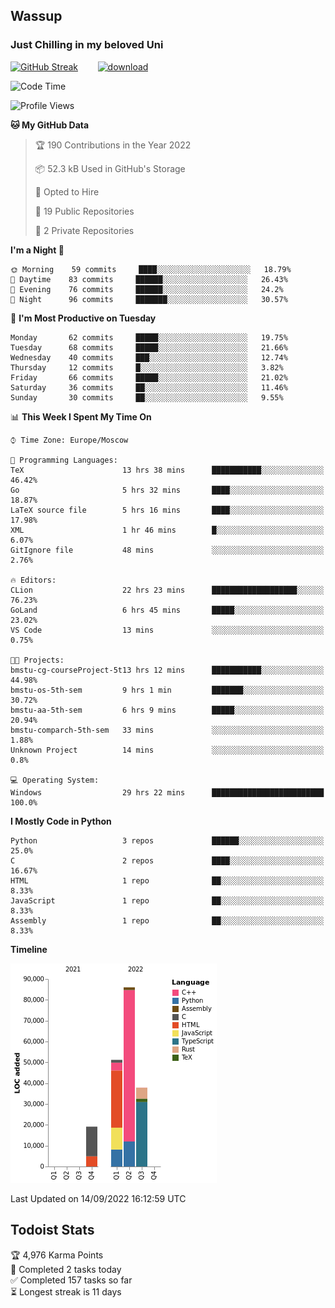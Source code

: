 ## Wassup 
### Just Chilling in my beloved Uni 

<!--
-->

[![GitHub Streak](http://github-readme-streak-stats.herokuapp.com?user=archeoss&theme=shades-of-purple&hide_border=true&date_format=j%20M%5B%20Y%5D)](https://git.io/streak-stats)&nbsp;&nbsp;&nbsp;&nbsp;&nbsp;&nbsp;&nbsp;&nbsp;[![download](https://user-images.githubusercontent.com/68448737/147796309-d8b65b1d-4dde-40d9-b03a-2b42aaa6cd43.jpeg)
](http://bmstu.ru/)

<!--START_SECTION:waka-->
![Code Time](http://img.shields.io/badge/Code%20Time-548%20hrs%207%20mins-blue)

![Profile Views](http://img.shields.io/badge/Profile%20Views-2-blue)

**🐱 My GitHub Data** 

> 🏆 190 Contributions in the Year 2022
 > 
> 📦 52.3 kB Used in GitHub's Storage 
 > 
> 💼 Opted to Hire
 > 
> 📜 19 Public Repositories 
 > 
> 🔑 2 Private Repositories  
 > 
**I'm a Night 🦉** 

```text
🌞 Morning    59 commits     ████░░░░░░░░░░░░░░░░░░░░░   18.79% 
🌆 Daytime    83 commits     ██████░░░░░░░░░░░░░░░░░░░   26.43% 
🌃 Evening    76 commits     ██████░░░░░░░░░░░░░░░░░░░   24.2% 
🌙 Night      96 commits     ███████░░░░░░░░░░░░░░░░░░   30.57%

```
📅 **I'm Most Productive on Tuesday** 

```text
Monday       62 commits     █████░░░░░░░░░░░░░░░░░░░░   19.75% 
Tuesday      68 commits     █████░░░░░░░░░░░░░░░░░░░░   21.66% 
Wednesday    40 commits     ███░░░░░░░░░░░░░░░░░░░░░░   12.74% 
Thursday     12 commits     █░░░░░░░░░░░░░░░░░░░░░░░░   3.82% 
Friday       66 commits     █████░░░░░░░░░░░░░░░░░░░░   21.02% 
Saturday     36 commits     ██░░░░░░░░░░░░░░░░░░░░░░░   11.46% 
Sunday       30 commits     ██░░░░░░░░░░░░░░░░░░░░░░░   9.55%

```


📊 **This Week I Spent My Time On** 

```text
⌚︎ Time Zone: Europe/Moscow

💬 Programming Languages: 
TeX                      13 hrs 38 mins      ███████████░░░░░░░░░░░░░░   46.42% 
Go                       5 hrs 32 mins       ████░░░░░░░░░░░░░░░░░░░░░   18.87% 
LaTeX source file        5 hrs 16 mins       ████░░░░░░░░░░░░░░░░░░░░░   17.98% 
XML                      1 hr 46 mins        █░░░░░░░░░░░░░░░░░░░░░░░░   6.07% 
GitIgnore file           48 mins             ░░░░░░░░░░░░░░░░░░░░░░░░░   2.76%

🔥 Editors: 
CLion                    22 hrs 23 mins      ███████████████████░░░░░░   76.23% 
GoLand                   6 hrs 45 mins       █████░░░░░░░░░░░░░░░░░░░░   23.02% 
VS Code                  13 mins             ░░░░░░░░░░░░░░░░░░░░░░░░░   0.75%

🐱‍💻 Projects: 
bmstu-cg-courseProject-5t13 hrs 12 mins      ███████████░░░░░░░░░░░░░░   44.98% 
bmstu-os-5th-sem         9 hrs 1 min         ███████░░░░░░░░░░░░░░░░░░   30.72% 
bmstu-aa-5th-sem         6 hrs 9 mins        █████░░░░░░░░░░░░░░░░░░░░   20.94% 
bmstu-comparch-5th-sem   33 mins             ░░░░░░░░░░░░░░░░░░░░░░░░░   1.88% 
Unknown Project          14 mins             ░░░░░░░░░░░░░░░░░░░░░░░░░   0.8%

💻 Operating System: 
Windows                  29 hrs 22 mins      █████████████████████████   100.0%

```

**I Mostly Code in Python** 

```text
Python                   3 repos             ██████░░░░░░░░░░░░░░░░░░░   25.0% 
C                        2 repos             ████░░░░░░░░░░░░░░░░░░░░░   16.67% 
HTML                     1 repo              ██░░░░░░░░░░░░░░░░░░░░░░░   8.33% 
JavaScript               1 repo              ██░░░░░░░░░░░░░░░░░░░░░░░   8.33% 
Assembly                 1 repo              ██░░░░░░░░░░░░░░░░░░░░░░░   8.33%

```


**Timeline**

![Chart not found](https://raw.githubusercontent.com/archeoss/archeoss/master/charts/bar_graph.png) 


 Last Updated on 14/09/2022 16:12:59 UTC
<!--END_SECTION:waka-->

## Todoist Stats

<!-- TODO-IST:START -->
🏆  4,976 Karma Points           
🌸  Completed 2 tasks today           
✅  Completed 157 tasks so far           
⏳  Longest streak is 11 days
<!-- TODO-IST:END -->
